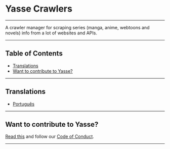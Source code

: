 # Yasse Crawlers <!-- omit in toc -->

---

A crawler manager for scraping series (manga, anime, webtoons and novels) info from a lot of websites and APIs.

---

## Table of Contents <!-- omit in toc -->

- [Translations](#translations)
- [Want to contribute to Yasse?](#want-to-contribute-to-yasse)

---

## Translations

- [Português](/translations/README_PT_BR.md)

---

## Want to contribute to Yasse?

[Read this](https://github.com/yasse-ofc/.github/blob/main/CONTRIBUTING.md) and follow our [Code of Conduct](https://github.com/yasse-ofc/.github/blob/main/CODE_OF_CONDUCT.md).

---
